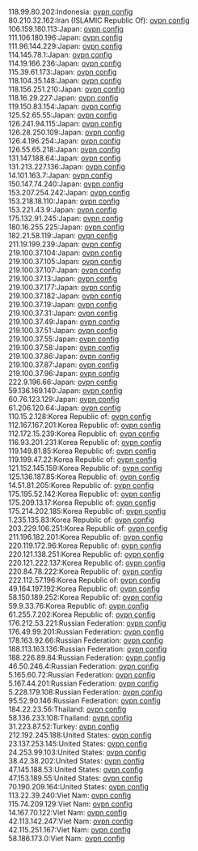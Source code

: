 118.99.80.202:Indonesia: [ovpn config](vpn/118_99_80_202.ovpn)  
80.210.32.162:Iran (ISLAMIC Republic Of): [ovpn config](vpn/80_210_32_162.ovpn)  
106.159.180.113:Japan: [ovpn config](vpn/106_159_180_113.ovpn)  
111.106.180.196:Japan: [ovpn config](vpn/111_106_180_196.ovpn)  
111.96.144.229:Japan: [ovpn config](vpn/111_96_144_229.ovpn)  
114.145.78.1:Japan: [ovpn config](vpn/114_145_78_1.ovpn)  
114.19.166.236:Japan: [ovpn config](vpn/114_19_166_236.ovpn)  
115.39.61.173:Japan: [ovpn config](vpn/115_39_61_173.ovpn)  
118.104.35.148:Japan: [ovpn config](vpn/118_104_35_148.ovpn)  
118.156.251.210:Japan: [ovpn config](vpn/118_156_251_210.ovpn)  
118.16.29.227:Japan: [ovpn config](vpn/118_16_29_227.ovpn)  
119.150.83.154:Japan: [ovpn config](vpn/119_150_83_154.ovpn)  
125.52.65.55:Japan: [ovpn config](vpn/125_52_65_55.ovpn)  
126.241.94.115:Japan: [ovpn config](vpn/126_241_94_115.ovpn)  
126.28.250.109:Japan: [ovpn config](vpn/126_28_250_109.ovpn)  
126.4.196.254:Japan: [ovpn config](vpn/126_4_196_254.ovpn)  
126.55.65.218:Japan: [ovpn config](vpn/126_55_65_218.ovpn)  
131.147.188.64:Japan: [ovpn config](vpn/131_147_188_64.ovpn)  
131.213.227.136:Japan: [ovpn config](vpn/131_213_227_136.ovpn)  
14.101.163.7:Japan: [ovpn config](vpn/14_101_163_7.ovpn)  
150.147.74.240:Japan: [ovpn config](vpn/150_147_74_240.ovpn)  
153.207.254.242:Japan: [ovpn config](vpn/153_207_254_242.ovpn)  
153.218.18.110:Japan: [ovpn config](vpn/153_218_18_110.ovpn)  
153.221.43.9:Japan: [ovpn config](vpn/153_221_43_9.ovpn)  
175.132.91.245:Japan: [ovpn config](vpn/175_132_91_245.ovpn)  
180.16.255.225:Japan: [ovpn config](vpn/180_16_255_225.ovpn)  
182.21.58.119:Japan: [ovpn config](vpn/182_21_58_119.ovpn)  
211.19.199.239:Japan: [ovpn config](vpn/211_19_199_239.ovpn)  
219.100.37.104:Japan: [ovpn config](vpn/219_100_37_104.ovpn)  
219.100.37.105:Japan: [ovpn config](vpn/219_100_37_105.ovpn)  
219.100.37.107:Japan: [ovpn config](vpn/219_100_37_107.ovpn)  
219.100.37.13:Japan: [ovpn config](vpn/219_100_37_13.ovpn)  
219.100.37.177:Japan: [ovpn config](vpn/219_100_37_177.ovpn)  
219.100.37.182:Japan: [ovpn config](vpn/219_100_37_182.ovpn)  
219.100.37.19:Japan: [ovpn config](vpn/219_100_37_19.ovpn)  
219.100.37.31:Japan: [ovpn config](vpn/219_100_37_31.ovpn)  
219.100.37.49:Japan: [ovpn config](vpn/219_100_37_49.ovpn)  
219.100.37.51:Japan: [ovpn config](vpn/219_100_37_51.ovpn)  
219.100.37.55:Japan: [ovpn config](vpn/219_100_37_55.ovpn)  
219.100.37.58:Japan: [ovpn config](vpn/219_100_37_58.ovpn)  
219.100.37.86:Japan: [ovpn config](vpn/219_100_37_86.ovpn)  
219.100.37.87:Japan: [ovpn config](vpn/219_100_37_87.ovpn)  
219.100.37.96:Japan: [ovpn config](vpn/219_100_37_96.ovpn)  
222.9.196.66:Japan: [ovpn config](vpn/222_9_196_66.ovpn)  
59.136.169.140:Japan: [ovpn config](vpn/59_136_169_140.ovpn)  
60.76.123.129:Japan: [ovpn config](vpn/60_76_123_129.ovpn)  
61.206.120.64:Japan: [ovpn config](vpn/61_206_120_64.ovpn)  
110.15.2.128:Korea Republic of: [ovpn config](vpn/110_15_2_128.ovpn)  
112.167.167.201:Korea Republic of: [ovpn config](vpn/112_167_167_201.ovpn)  
112.172.15.239:Korea Republic of: [ovpn config](vpn/112_172_15_239.ovpn)  
116.93.201.231:Korea Republic of: [ovpn config](vpn/116_93_201_231.ovpn)  
119.149.81.85:Korea Republic of: [ovpn config](vpn/119_149_81_85.ovpn)  
119.199.47.22:Korea Republic of: [ovpn config](vpn/119_199_47_22.ovpn)  
121.152.145.159:Korea Republic of: [ovpn config](vpn/121_152_145_159.ovpn)  
125.136.187.85:Korea Republic of: [ovpn config](vpn/125_136_187_85.ovpn)  
14.51.81.205:Korea Republic of: [ovpn config](vpn/14_51_81_205.ovpn)  
175.195.52.142:Korea Republic of: [ovpn config](vpn/175_195_52_142.ovpn)  
175.209.13.17:Korea Republic of: [ovpn config](vpn/175_209_13_17.ovpn)  
175.214.202.185:Korea Republic of: [ovpn config](vpn/175_214_202_185.ovpn)  
1.235.135.83:Korea Republic of: [ovpn config](vpn/1_235_135_83.ovpn)  
203.229.106.251:Korea Republic of: [ovpn config](vpn/203_229_106_251.ovpn)  
211.196.182.201:Korea Republic of: [ovpn config](vpn/211_196_182_201.ovpn)  
220.119.172.96:Korea Republic of: [ovpn config](vpn/220_119_172_96.ovpn)  
220.121.138.251:Korea Republic of: [ovpn config](vpn/220_121_138_251.ovpn)  
220.121.222.137:Korea Republic of: [ovpn config](vpn/220_121_222_137.ovpn)  
220.84.78.222:Korea Republic of: [ovpn config](vpn/220_84_78_222.ovpn)  
222.112.57.196:Korea Republic of: [ovpn config](vpn/222_112_57_196.ovpn)  
49.164.197.192:Korea Republic of: [ovpn config](vpn/49_164_197_192.ovpn)  
58.150.189.252:Korea Republic of: [ovpn config](vpn/58_150_189_252.ovpn)  
59.9.33.76:Korea Republic of: [ovpn config](vpn/59_9_33_76.ovpn)  
61.255.7.202:Korea Republic of: [ovpn config](vpn/61_255_7_202.ovpn)  
176.212.53.221:Russian Federation: [ovpn config](vpn/176_212_53_221.ovpn)  
176.49.99.201:Russian Federation: [ovpn config](vpn/176_49_99_201.ovpn)  
178.163.92.66:Russian Federation: [ovpn config](vpn/178_163_92_66.ovpn)  
188.113.163.136:Russian Federation: [ovpn config](vpn/188_113_163_136.ovpn)  
188.226.89.84:Russian Federation: [ovpn config](vpn/188_226_89_84.ovpn)  
46.50.246.4:Russian Federation: [ovpn config](vpn/46_50_246_4.ovpn)  
5.165.60.72:Russian Federation: [ovpn config](vpn/5_165_60_72.ovpn)  
5.167.44.201:Russian Federation: [ovpn config](vpn/5_167_44_201.ovpn)  
5.228.179.108:Russian Federation: [ovpn config](vpn/5_228_179_108.ovpn)  
95.52.90.146:Russian Federation: [ovpn config](vpn/95_52_90_146.ovpn)  
184.22.23.56:Thailand: [ovpn config](vpn/184_22_23_56.ovpn)  
58.136.233.108:Thailand: [ovpn config](vpn/58_136_233_108.ovpn)  
31.223.87.52:Turkey: [ovpn config](vpn/31_223_87_52.ovpn)  
212.192.245.188:United States: [ovpn config](vpn/212_192_245_188.ovpn)  
23.137.253.145:United States: [ovpn config](vpn/23_137_253_145.ovpn)  
24.253.99.103:United States: [ovpn config](vpn/24_253_99_103.ovpn)  
38.42.38.202:United States: [ovpn config](vpn/38_42_38_202.ovpn)  
47.145.188.53:United States: [ovpn config](vpn/47_145_188_53.ovpn)  
47.153.189.55:United States: [ovpn config](vpn/47_153_189_55.ovpn)  
70.190.209.164:United States: [ovpn config](vpn/70_190_209_164.ovpn)  
113.22.39.240:Viet Nam: [ovpn config](vpn/113_22_39_240.ovpn)  
115.74.209.129:Viet Nam: [ovpn config](vpn/115_74_209_129.ovpn)  
14.167.70.122:Viet Nam: [ovpn config](vpn/14_167_70_122.ovpn)  
42.113.142.247:Viet Nam: [ovpn config](vpn/42_113_142_247.ovpn)  
42.115.251.167:Viet Nam: [ovpn config](vpn/42_115_251_167.ovpn)  
58.186.173.0:Viet Nam: [ovpn config](vpn/58_186_173_0.ovpn)  
